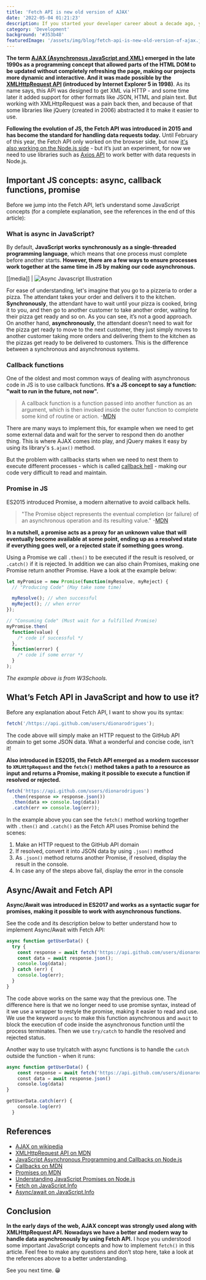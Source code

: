 ```yaml
---
title: 'Fetch API is new old version of AJAX'
date: '2022-05-04 01:21:23'
description: If you started your developer career about a decade ago, you probably know how complicated it was to use AJAX in our web applications. However, by now we all know that modern vanilla JavaScript introduces us to several powerful functionalities, including the Fetch API - an easier way to get data from the server without reloading the page.
category: 'Development'
background: '#353b48'
featuredImage: '/assets/img/blog/fetch-api-is-new-old-version-of-ajax.jpg'
---
```


**The term [AJAX (Asynchronous JavaScript and XML)](<https://en.wikipedia.org/wiki/Ajax_(programming)>) emerged in the late 1990s as a programming concept that allowed parts of the HTML DOM to be updated without completely refreshing the page, making our projects more dynamic and interactive. And it was made possible by the [XMLHttpRequest API](https://developer.mozilla.org/en-US/docs/Web/API/XMLHTTPRequest) (introduced by Internet Explorer 5 in 1998)**. As its name says, this API was designed to get XML via HTTP - and some time later it added support for other formats like JSON, HTML and plain text. But working with XMLHttpRequest was a pain back then, and because of that some libraries like jQuery (created in 2006) abstracted it to make it easier to use.

**Following the evolution of JS, the Fetch API was introduced in 2015 and has become the standard for handling data requests today.** Until February of this year, the Fetch API only worked on the browser side, but now [it's also working on the Node.js side](https://blog.logrocket.com/fetch-api-node-js/) - but it’s just an experiment, for now we need to use libraries such as [Axios API](https://axios-http.com/docs/intro) to work better with data requests in Node.js.

## Important JS concepts: async, callback functions, promise

Before we jump into the Fetch API, let’s understand some JavaScript concepts (for a complete explanation, see the references in the end of this article):

### What is async in JavaScript?

By default, **JavaScript works synchronously as a single-threaded programming language**, which means that one process must complete before another starts. **However, there are a few ways to ensure processes work together at the same time in JS by making our code asynchronous.**

[[media]]
| ![Async Javascript Illustration](/assets/img/blog/async-javascript-illustration.jpg)

For ease of understanding, let's imagine that you go to a pizzeria to order a pizza. The attendant takes your order and delivers it to the kitchen. **Synchronously**, the attendant have to wait until your pizza is cooked, bring it to you, and then go to another customer to take another order, waiting for their pizza get ready and so on. As you can see, it’s not a good approach. On another hand, **asynchronously**, the attendant doesn’t need to wait for the pizza get ready to move to the next customer, they just simply moves to another customer taking more orders and delivering them to the kitchen as the pizzas get ready to be delivered to customers. This is the difference between a synchronous and asynchronous systems.

### Callback functions

One of the oldest and most common ways of dealing with asynchronous code in JS is to use callback functions. **It's a JS concept to say a function: "wait to run in the future, not now".**

> A callback function is a function passed into another function as an argument, which is then invoked inside the outer function to complete some kind of routine or action. -[MDN](https://developer.mozilla.org/en-US/docs/Glossary/Callback_function)

There are many ways to implement this, for example when we need to get some external data and wait for the server to respond then do another thing. This is where AJAX comes into play, and jQuery makes it easy by using its library's `$.ajax()` method.

But the problem with callbacks starts when we need to nest them to execute different processes - which is called [callback hell](http://callbackhell.com/) - making our code very difficult to read and maintain.

### Promise in JS

ES2015 introduced Promise, a modern alternative to avoid callback hells.

> "The Promise object represents the eventual completion (or failure) of an asynchronous operation and its resulting value." -[MDN](https://developer.mozilla.org/en-US/docs/Web/JavaScript/Reference/Global_Objects/Promise)

**In a nutshell, a promise acts as a proxy for an unknown value that will eventually become available at some point, ending up as a resolved state if everything goes well, or a rejected state if something goes wrong.**

Using a Promise we call `.then()` to be executed if the result is resolved, or `.catch()` if it is rejected. In addition we can also chain Promises, making one Promise return another Promise. Have a look at the example below:

```js
let myPromise = new Promise(function(myResolve, myReject) {
  // "Producing Code" (May take some time)

  myResolve(); // when successful
  myReject(); // when error
});

// "Consuming Code" (Must wait for a fulfilled Promise)
myPromise.then(
  function(value) {
    /* code if successful */
  },
  function(error) {
    /* code if some error */
  }
);
```

_The example above is from W3Schools._

## What’s Fetch API in JavaScript and how to use it?

Before any explanation about Fetch API, I want to show you its syntax:

```js
fetch('/https://api.github.com/users/dionarodrigues');
```

The code above will simply make an HTTP request to the GitHub API domain to get some JSON data. What a wonderful and concise code, isn't it!

**Also introduced in ES2015, the Fetch API emerged as a modern successor to `XMLHttpRequest` and the `fetch()` method takes a path to a resource as input and returns a Promise, making it possible to execute a function if resolved or rejected.**

```js
fetch('https://api.github.com/users/dionarodrigues')
  .then(response => response.json())
  .then(data => console.log(data))
  .catch(err => console.log(err));
```

In the example above you can see the `fetch()` method working together with `.then()` and `.catch()` as the Fetch API uses Promise behind the scenes:

1. Make an HTTP request to the GitHub API domain
2. If resolved, convert it into JSON data by using `.json()` method
3. As `.json()` method returns another Promise, if resolved, display the result in the console.
4. In case any of the steps above fail, display the error in the console

## Async/Await and Fetch API

**Async/Await was introduced in ES2017 and works as a syntactic sugar for promises, making it possible to work with asynchronous functions.**

See the code and its description below to better understand how to implement Async/Await with Fetch API:

```js
async function getUserData() {
  try {
    const response = await fetch('https://api.github.com/users/dionarodrigues');
    const data = await response.json();
    console.log(data);
  } catch (err) {
    console.log(err);
  }
}
```

The code above works on the same way that the previous one. The difference here is that we no longer need to use promise syntax, instead of it we use a wrapper to restyle the promise, making it easier to read and use. We use the keyword `async` to make this function asynchronous and `await` to block the execution of code inside the asynchronous function until the process terminates. Then we use `try/catch` to handle the resolved and rejected status.

Another way to use try/catch with async functions is to handle the `catch` outside the function - when it runs:

```js
async function getUserData() {
    const response = await fetch('https://api.github.com/users/dionarodrigues')
    const data = await response.json()
    console.log(data)
}

getUserData.catch(err) {
    console.log(err)
  }
```

## References

- [AJAX on wikipedia](<https://en.wikipedia.org/wiki/Ajax_(programming)>)
- [XMLHttpRequest API on MDN](https://developer.mozilla.org/en-US/docs/Web/API/XMLHTTPRequest)
- [JavaScript Asynchronous Programming and Callbacks on Node.js](https://nodejs.dev/learn/javascript-asynchronous-programming-and-callbacks)
- [Callbacks on MDN](https://developer.mozilla.org/en-US/docs/Glossary/Callback_function)
- [Promises on MDN](https://developer.mozilla.org/en-US/docs/Web/JavaScript/Reference/Global_Objects/Promise)
- [Understanding JavaScript Promises on Node.js](https://nodejs.dev/learn/understanding-javascript-promises)
- [Fetch on JavaScript.Info](https://javascript.info/fetch)
- [Async/await on JavaScript.Info](https://javascript.info/async-await)

## Conclusion

**In the early days of the web, AJAX concept was strongly used along with XMLHttpRequest API. Nowadays we have a better and modern way to handle data asynchronously by using Fetch API.** I hope you understood some important JavaScript concepts and how to implement `fetch()` in this article. Feel free to make any questions and don’t stop here, take a look at the references above to a better understanding.

See you next time. 😁
